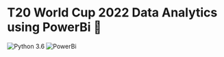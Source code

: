 # T20 World Cup 2022 Data Analytics using PowerBi 🏏
![Python 3.6](https://img.shields.io/badge/Python3.6-brightgreen.svg) ![PowerBi](https://img.shields.io/badge/PowerBi-magenta.svg)

